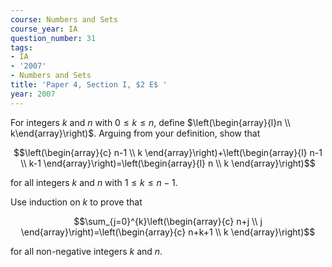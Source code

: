 ```yaml
---
course: Numbers and Sets
course_year: IA
question_number: 31
tags:
- IA
- '2007'
- Numbers and Sets
title: 'Paper 4, Section I, $2 E$ '
year: 2007
---
```




For integers $k$ and $n$ with $0 \leqslant k \leqslant n$, define $\left(\begin{array}{l}n \\ k\end{array}\right)$. Arguing from your definition, show that

$$\left(\begin{array}{c}
n-1 \\
k
\end{array}\right)+\left(\begin{array}{l}
n-1 \\
k-1
\end{array}\right)=\left(\begin{array}{l}
n \\
k
\end{array}\right)$$

for all integers $k$ and $n$ with $1 \leqslant k \leqslant n-1$.

Use induction on $k$ to prove that

$$\sum_{j=0}^{k}\left(\begin{array}{c}
n+j \\
j
\end{array}\right)=\left(\begin{array}{c}
n+k+1 \\
k
\end{array}\right)$$

for all non-negative integers $k$ and $n$.